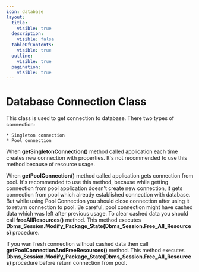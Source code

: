 ```yaml
---
icon: database
layout:
  title:
    visible: true
  description:
    visible: false
  tableOfContents:
    visible: true
  outline:
    visible: true
  pagination:
    visible: true
---
```


# Database Connection Class

This class is used to get connection to database. There two types of connection:

```
* Singleton connection
* Pool connection
```

When **getSingletonConnection()** method called application each time creates new connection with properties. It's not recommended to use this method because of resource usage.

When **getPoolConnection()** method called application gets connection from pool. It's recommended to use this method, because while getting connection from pool application doesn't create new connection, it gets connection from pool which already established connection with database. But while using Pool Connection you should close connection after using it to return connection to pool. Be careful, pool connection might have cashed data which was left after previous usage. To clear cashed data you should call **freeAllResources()** method. This method executes **Dbms\_Session.Modify\_Package\_State(Dbms\_Session.Free\_All\_Resources)** procedure.

If you wan fresh connection without cashed data then call **getPoolConnectionAndFreeResources()** method. This method executes **Dbms\_Session.Modify\_Package\_State(Dbms\_Session.Free\_All\_Resources)** procedure before return connection from pool.
